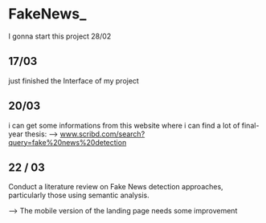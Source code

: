 # FakeNews_
I gonna start this project 28/02

## 17/03
just finished the Interface of my project


## 20/03 
i can get some informations from this website where i can find a lot of final-year thesis: --> www.scribd.com/search?query=fake%20news%20detection

## 22 / 03
Conduct a literature review on Fake News detection approaches, particularly those using semantic analysis.

--> The mobile version of the landing page needs some improvement 